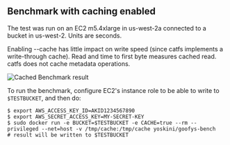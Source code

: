 ## Benchmark with caching enabled

The test was run on an EC2 m5.4xlarge in us-west-2a connected to a
bucket in us-west-2. Units are seconds.

Enabling --cache has little impact on write speed (since catfs implements a write-through cache). Read and time to first byte measures cached read. catfs does not cache metadata operations.

![Cached Benchmark result](/bench/cache/bench.png?raw=true "Cached Benchmark")

To run the benchmark, configure EC2's instance role to be able to write to `$TESTBUCKET`, and then do:
```ShellSession
$ export AWS_ACCESS_KEY_ID=AKID1234567890
$ export AWS_SECRET_ACCESS_KEY=MY-SECRET-KEY
$ sudo docker run -e BUCKET=$TESTBUCKET -e CACHE=true --rm --privileged --net=host -v /tmp/cache:/tmp/cache yoskini/goofys-bench
# result will be written to $TESTBUCKET
```

